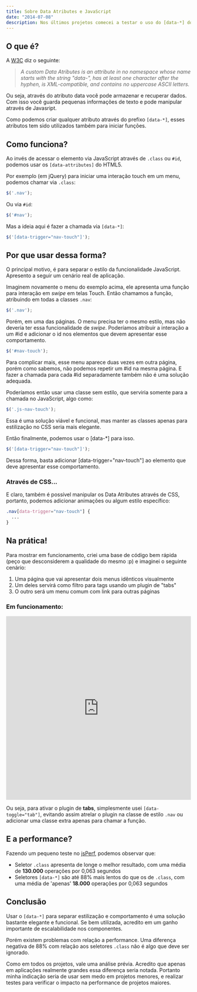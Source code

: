 ```yaml
---
title: Sobre Data Atributes e JavaScript
date: "2014-07-08"
description: Nos últimos projetos comecei a testar o uso do [data-*] do HTML5 como seletor no JavaScript. Agora vou listar algumas coisas que observei com essa prática.
---
```


## O que é?

A [W3C](http://www.w3.org/html/wg/drafts/html/master/dom.html#embedding-custom-non-visible-data-with-the-data-*-attributes) diz o seguinte:

<blockquote>
  <cite>A custom Data Atributes is an attribute in no namespace whose name starts with the string "data-", has at least one character after the hyphen, is XML-compatible, and contains no uppercase ASCII letters.</cite>
</blockquote>

Ou seja, através do atributo data você pode armazenar e recuperar dados. Com isso você guarda pequenas informações de texto e pode manipular através de Javasript.

Como podemos criar qualquer atributo através do prefixo `[data-*]`, esses atributos tem sido utilizados também para iniciar funções.

## Como funciona?

Ao invés de acessar o elemento via JavaScript através de `.class` ou `#id`, podemos usar os `[data-attributes]` do HTML5.

Por exemplo (em jQuery) para iniciar uma interação touch em um menu, podemos chamar via `.class`:

````js
$('.nav');
````

Ou via `#id`:

````js
$('#nav');
````

Mas a ideia aqui é fazer a chamada via `[data-*]`:

````js
$('[data-trigger="nav-touch"]');
````

## Por que usar dessa forma?

O principal motivo, é para separar o estilo da funcionalidade JavaScript. Apresento a seguir um cenário real de aplicação.

Imaginem novamente o menu do exemplo acima, ele apresenta uma função para interação em _swipe_ em telas Touch. Então chamamos a função, atribuindo em todas a classes `.nav`:

````js
$('.nav');
````

Porém, em uma das páginas. O menu precisa ter o mesmo estilo, mas não deveria ter essa funcionalidade de _swipe_. Poderíamos atribuir a interação a um #id e adicionar o id nos elementos que devem apresentar esse comportamento.

````js
$('#nav-touch');
````

Para complicar mais, esse menu aparece duas vezes em outra página, porém como sabemos, não podemos repetir um #id na mesma página. E fazer a chamada para cada #id separadamente também não é uma solução adequada.

Poderíamos então usar uma classe sem estilo, que serviria somente para a chamada no JavaScript, algo como:

````js
$('.js-nav-touch');
````

Essa é uma solução viável e funcional, mas manter as classes apenas para estilização no CSS seria mais elegante.

Então finalmente, podemos usar o [data-*] para isso.

````js
$('[data-trigger="nav-touch"]');
````

Dessa forma, basta adicionar [data-trigger="nav-touch"] ao elemento que deve apresentar esse comportamento.


### Através de CSS...

E claro, também é possível manipular os Data Atributes através de CSS, portanto, podemos adicionar animações ou algum estilo específico:

````css
.nav[data-trigger="nav-touch"] {
  ...
}
````

## Na prática!

Para mostrar em funcionamento, criei uma base de código bem rápida (peço que desconsiderem a qualidade do mesmo :p) e imaginei o seguinte cenário:

1.  Uma página que vai apresentar dois menus idênticos visualmente
2.  Um deles servirá como filtro para tags usando um plugin de "tabs"
3.  O outro será um menu comum com link para outras páginas

### Em funcionamento:

<iframe width="100%" height="500" src="http://jsfiddle.net/felipefialho/5Qr7b/2/embedded/result" allowfullscreen="allowfullscreen" frameborder="0"></iframe>

Ou seja, para ativar o plugin de **tabs**, simplesmente usei `[data-toggle="tab"]`, evitando assim atrelar o plugin na classe de estilo `.nav` ou adicionar uma classe extra apenas para chamar a função.

## E a performance?

Fazendo um pequeno teste no [jsPerf](http://jsperf.com/long-selectors-vs-data/17), podemos observar que:

- Seletor `.class` apresenta de longe o melhor resultado, com uma média de **130.000** operações por 0,063 segundos
- Seletores `[data-*]` são até 88% mais lentos do que os de `.class`, com uma média de 'apenas' **18.000** operações por 0,063 segundos

## Conclusão

Usar o `[data-*]` para separar estilização e comportamento é uma solução bastante elegante e funcional. Se bem utilizada, acredito em um ganho importante de escalabilidade nos componentes.

Porém existem problemas com relação a performance. Uma diferença negativa de 88% com relação aos seletores `.class` não é algo que deve ser ignorado.

Como em todos os projetos, vale uma análise prévia. Acredito que apenas em aplicações realmente grandes essa diferença seria notada. Portanto minha indicação seria de usar sem medo em projetos menores, e realizar testes para verificar o impacto na performance de projetos maiores.
